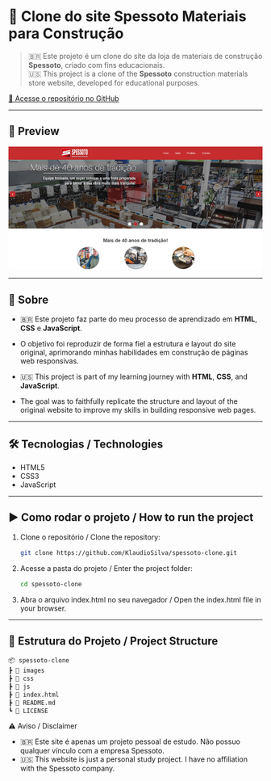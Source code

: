 # 🧱 Clone do site Spessoto Materiais para Construção

> 🇧🇷 Este projeto é um clone do site da loja de materiais de construção **Spessoto**, criado com fins educacionais.  
> 🇺🇸 This project is a clone of the **Spessoto** construction materials store website, developed for educational purposes.

[🔗 Acesse o repositório no GitHub](https://github.com/KlaudioSilva/spessoto-clone)

---

## 📸 Preview

![Preview do site](./images/preview.png)

---

## 📌 Sobre

- 🇧🇷 Este projeto faz parte do meu processo de aprendizado em **HTML**, **CSS** e **JavaScript**.  
- O objetivo foi reproduzir de forma fiel a estrutura e layout do site original, aprimorando minhas habilidades em construção de páginas web responsivas.

- 🇺🇸 This project is part of my learning journey with **HTML**, **CSS**, and **JavaScript**.  
- The goal was to faithfully replicate the structure and layout of the original website to improve my skills in building responsive web pages.

---

## 🛠️ Tecnologias / Technologies

- HTML5  
- CSS3  
- JavaScript

---

## ▶️ Como rodar o projeto / How to run the project

1. Clone o repositório / Clone the repository:
   ```bash
   git clone https://github.com/KlaudioSilva/spessoto-clone.git

2. Acesse a pasta do projeto / Enter the project folder:
   ```bash
   cd spessoto-clone

3. Abra o arquivo index.html no seu navegador / Open the index.html file in your browser.

---

## 📁 Estrutura do Projeto / Project Structure

    📦 spessoto-clone
    ┣ 📁 images
    ┣ 📁 css
    ┣ 📁 js
    ┣ 📄 index.html
    ┣ 📄 README.md
    ┗ 📄 LICENSE


⚠️ Aviso / Disclaimer
- 🇧🇷 Este site é apenas um projeto pessoal de estudo. Não possuo qualquer vínculo com a empresa Spessoto.
- 🇺🇸 This website is just a personal study project. I have no affiliation with the Spessoto company.